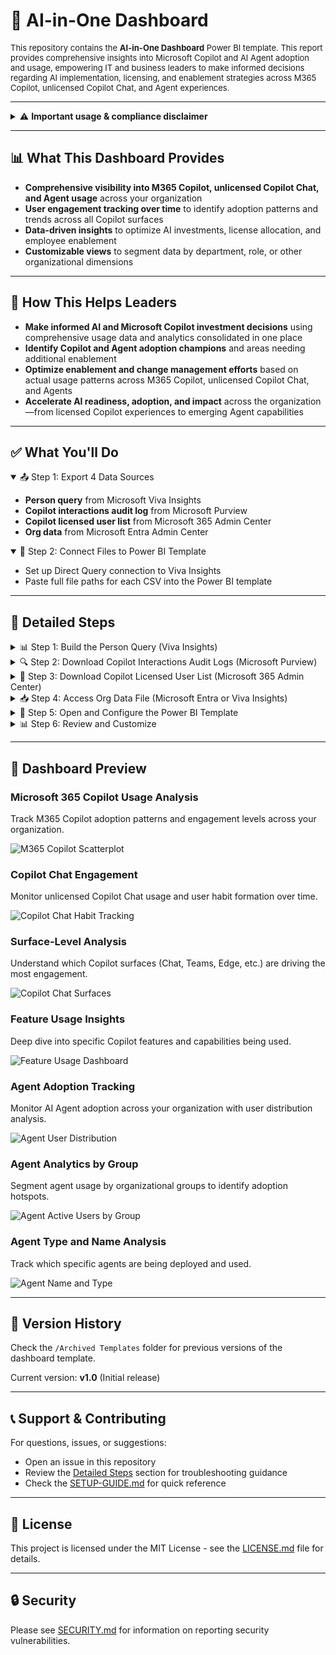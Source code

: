 # 🤖 AI-in-One Dashboard

<p style="font-size:small; font-weight:normal;">
This repository contains the <strong>AI-in-One Dashboard</strong> Power BI template. This report provides comprehensive insights into Microsoft Copilot and AI Agent adoption and usage, empowering IT and business leaders to make informed decisions regarding AI implementation, licensing, and enablement strategies across M365 Copilot, unlicensed Copilot Chat, and Agent experiences.
</p>

---

<details>
<summary>⚠️ <strong>Important usage & compliance disclaimer</strong></summary>

Please note: 

While this tool helps customers better understand their AI usage data, Microsoft has **no visibility** into the data that customers input into this template/tool, nor does Microsoft have any control over how customers will use this template/tool in their environment.

Customers are solely responsible for ensuring that their use of the template tool complies with all applicable laws and regulations, including those related to data privacy and security.

**Microsoft disclaims any and all liability** arising from or related to customers' use of the template tool.

**Experimental Template Notice:**  
This is an experimental template. On occasion, you may notice small deviations from metrics in the official Copilot and Agent Dashboards. We will continue to iterate based on your feedback. Currently available in English only.

</details>

---

## 📊 What This Dashboard Provides

- **Comprehensive visibility into M365 Copilot, unlicensed Copilot Chat, and Agent usage** across your organization
- **User engagement tracking over time** to identify adoption patterns and trends across all Copilot surfaces
- **Data-driven insights** to optimize AI investments, license allocation, and employee enablement
- **Customizable views** to segment data by department, role, or other organizational dimensions

---

## 🚀 How This Helps Leaders

- **Make informed AI and Microsoft Copilot investment decisions** using comprehensive usage data and analytics consolidated in one place
- **Identify Copilot and Agent adoption champions** and areas needing additional enablement
- **Optimize enablement and change management efforts** based on actual usage patterns across M365 Copilot, unlicensed Copilot Chat, and Agents
- **Accelerate AI readiness, adoption, and impact** across the organization—from licensed Copilot experiences to emerging Agent capabilities

---

## ✅ What You'll Do

<details open>
<summary>📤 Step 1: Export 4 Data Sources</summary>

- **Person query** from Microsoft Viva Insights  
- **Copilot interactions audit log** from Microsoft Purview  
- **Copilot licensed user list** from Microsoft 365 Admin Center  
- **Org data** from Microsoft Entra Admin Center  

</details>

<details open>
<summary>🔐 Step 2: Connect Files to Power BI Template</summary>

- Set up Direct Query connection to Viva Insights
- Paste full file paths for each CSV into the Power BI template

</details>

---

## 📁 Detailed Steps

<details>
<summary>📊 Step 1: Build the Person Query (Viva Insights)</summary>

### What This Data Provides
This query provides comprehensive Microsoft 365 Copilot usage metrics aggregated by person and day, enabling you to track adoption patterns and user engagement over time.

### Requirements
- Access level required: **Insights Administrator** or **Insights Analyst**
- Portal: Microsoft Viva Insights
- Permissions needed: Access to create and run Person Queries

### Step-by-Step Instructions

1. **Navigate to the portal**
   - Go to: [https://analysis.insights.viva.office.com/Analysis/CreateAnalysis](https://analysis.insights.viva.office.com/Analysis/CreateAnalysis)
   
   ![Landing page showing Create Analysis](https://raw.githubusercontent.com/microsoft/DecodingSuperUsage/refs/heads/DecodingSuperUsage/images/VivaLanding1.png)

2. **Select Person Query**
   - Click **Person Query** → **Set up analysis**
   
   ![Person query card highlighted](https://raw.githubusercontent.com/microsoft/DecodingSuperUsage/refs/heads/DecodingSuperUsage/images/PersonQuery.png)

3. **Configure query settings**
   - **Time period**: Last 3 months (rolling)
   - **Auto-refresh**: Enable weekly refresh (optional but recommended—this will automatically refresh in Power BI)
   - **Group by**: Day
   - **Metrics**: Select all **M365 Copilot** metrics
   - **Filter**: Set `Is Active = True` (if available) to validate employee count
   - **Attributes**: 
     - **Required**: `Organization`
     - **Optional**: Include any additional attributes you want for reporting (department, role, location, etc.)

4. **Save and run query**
   - Click **Save & Run**
   - Wait until **Status = Completed** (first runs can take several hours)
   - ⚠️ Do not export or connect until processing is complete

### Expected Output
- **File format**: Direct Query (no download needed)
- **Refresh frequency**: Weekly (if auto-refresh enabled)
- **Data granularity**: Daily metrics per person

💡 **Tip**: The more attributes you include in Step 3, the more flexibility you'll have for segmentation and filtering in the dashboard.

</details>

<details>
<summary>🔍 Step 2: Download Copilot Interactions Audit Logs (Microsoft Purview)</summary>

### What This Data Provides
This log provides detailed records of Copilot interactions across all surfaces (Chat, M365 apps, Agents), enabling deep analysis of usage patterns and engagement.

### Requirements
- Access level required: **Audit Reader** or **Compliance Administrator**
- Portal: Microsoft Purview Compliance Portal
- Permissions needed: View and export audit logs

### Step-by-Step Instructions

1. **Navigate to the portal**
   - Go to: [security.microsoft.com](https://security.microsoft.com)
   - In the left pane, scroll down and click **Audit**
   - Ensure you have appropriate compliance roles (e.g., **Audit Reader**). If not, contact your IT admin

2. **Configure the audit search**
   - In **Activities > Friendly Names**, select:  
     `Copilot Activities – Interacted with Copilot`
   - Set a **Date Range** (recommended: 1–3 months to match your Viva query)
   - Give your search a descriptive name (e.g., "Copilot Audit Export - Oct 2025")

3. **Run and export the search**
   - Click **Search**
   - Wait until the status changes to **Completed**
   - Click into the completed search
   - Select **Export > Download all results**
   - Save the CSV file to a known location (e.g., `C:\Data\Copilot_Audit_Logs.csv`)

### Expected File Format
- **File format**: CSV
- **Typical size**: Varies widely (5 MB–500 MB depending on org size and activity)
- **Columns**: ~50+ columns including timestamps, user IDs, activity types, surfaces
- **Rows**: One row per Copilot interaction

📖 **Learn more**: [Export, configure, and view audit log records – Microsoft Learn](https://learn.microsoft.com/en-us/microsoft-365/compliance/audit-log-search)

</details>

<details>
<summary>👤 Step 3: Download Copilot Licensed User List (Microsoft 365 Admin Center)</summary>

### What This Data Provides
This data provides a list of users with Copilot licenses, enabling you to track license utilization and identify licensed vs. unlicensed usage patterns.

### Requirements
- Access level required: **Global Administrator** or **Reports Reader**
- Portal: Microsoft 365 Admin Center
- Permissions needed: View usage reports

### Step-by-Step Instructions

1. **Navigate to the portal**
   - Go to: [admin.microsoft.com](https://admin.microsoft.com)
   - Log in as a **Microsoft 365 Global Administrator** or **Reports Reader**

2. **Unhide usernames** (if concealed)
   - Go to **Settings > Org Settings**
   - Under the **Services** tab, choose **Reports**
   - **Deselect**: "Display concealed user, group, site names in all reports"
   - Click **Save changes**

3. **Navigate to Copilot reports**
   - Go to: **Reports > Usage > Microsoft 365 Copilot**
   - Click on the **Readiness** tab

4. **Export license data**
   - Scroll to **Copilot Readiness Details** section
   - Ensure the column `Has Copilot license assigned` is visible
   - Click the ellipsis (`...`) menu
   - Choose **Export** to download the file as CSV
   - Save to a known location (e.g., `C:\Data\Copilot_Licensed_Users.csv`)

### Expected File Format
- **File format**: CSV
- **Typical size**: 1–10 MB for 1,000–10,000 users
- **Columns**: ~10–15 columns including UserPrincipalName, Department, LicenseStatus, LastActivityDate
- **Rows**: One row per user in your organization

📖 **Learn more**: [Microsoft 365 Copilot Readiness Report – Microsoft Learn](https://learn.microsoft.com/en-us/microsoft-365/admin/activity-reports/microsoft-365-copilot-readiness)

</details>

<details>
<summary>📥 Step 4: Access Org Data File (Microsoft Entra or Viva Insights)</summary>

### What This Data Provides
This file provides organizational hierarchy and user attributes, enabling segmentation by department, role, location, or other organizational dimensions.

### Requirements
- Access level required: **User Administrator** or **Global Reader** (Entra) OR **Insights Administrator** (Viva)
- Portal: Microsoft Entra Admin Center or Viva Insights
- Permissions needed: View and export user data

### Option A: Export from Microsoft Entra (Recommended)

1. **Navigate to the portal**
   - Sign in to: [entra.microsoft.com](https://entra.microsoft.com)
   - In the left-hand navigation, go to: `Identity ➝ Users`

2. **Select and download users**
   - Click **All users**
   - Click the **"Download users"** button (in toolbar or under `...` menu)

3. **Configure the export**
   - In the download dialog, select attributes to include:
   - **Required fields**:
     - `UserPrincipalName`
     - `Department`
   - **Optional but recommended fields**:
     - `JobTitle`
     - `Office`
     - `City`
     - `Country`
     - `Manager`
     - Any custom attributes relevant for reporting

4. **Download the file**
   - Choose **CSV format**
   - Click **Download**
   - Save to a known location (e.g., `C:\Data\Org_Data_Entra.csv`)

### Option B: Reuse Viva Insights Org Data (Alternative)

If you already uploaded an org data file to Viva Insights for your Person Query, you can use the same file for consistency.

### Expected File Format
- **File format**: CSV
- **Typical size**: 1–20 MB depending on org size and attributes
- **Columns**: Varies (5–30+ columns)
- **Required columns**: UserPrincipalName, Department
- **Rows**: One row per user

💡 **Note**: Avoid downloading non-essential attributes as it can degrade performance and increase file size unnecessarily.

📖 **Learn more**: [Download a list of users – Microsoft Learn](https://learn.microsoft.com/en-us/entra/identity/users/users-bulk-download)

</details>

<details>
<summary>🔐 Step 5: Open and Configure the Power BI Template</summary>

### What You'll Do
Connect the Power BI template to your data sources using Direct Query (Viva Insights) and file paths (CSV files).

### Step-by-Step Instructions

1. **Download the template**
   - Download **AI-in-One Dashboard - Template.pbit** from this repository

2. **Get Viva Insights connection parameters**
   - Go back to your Person Query in Viva Insights: [https://analysis.insights.viva.office.com/Analysis](https://analysis.insights.viva.office.com/Analysis)
   - Find your completed query in the list
   - Click the **link icon** (🔗) in the row to copy the connection link
   
   ![Query row showing link icon](https://raw.githubusercontent.com/microsoft/DecodingSuperUsage/refs/heads/DecodingSuperUsage/images/AnalysisResultsLink.png)

3. **Extract connection identifiers**
   - From the copied URL, extract:
     - **partitionId**: 36-character GUID (first ID in URL)
     - **queryId**: 36-character GUID (second ID in URL)
   - Confirm each is exactly 36 characters
   
   ![Partition and Query IDs highlighted](https://raw.githubusercontent.com/microsoft/DecodingSuperUsage/refs/heads/DecodingSuperUsage/images/CopyIdentifiers.png)

4. **Open the template in Power BI Desktop**
   - Double-click the `.pbit` file
   - A parameter dialog will appear

5. **Enter connection parameters**
   - **partitionId**: Paste the 36-character partition ID
   - **queryId**: Paste the 36-character query ID
   - **Copilot Audit Log Path**: Full path to your audit log CSV  
     Example: `C:\Data\Copilot_Audit_Logs.csv`
   - **Licensed Users Path**: Full path to your licensed users CSV  
     Example: `C:\Data\Copilot_Licensed_Users.csv`
   - **Org Data Path**: Full path to your org data CSV  
     Example: `C:\Data\Org_Data_Entra.csv`

6. **Load the data**
   - Click **Load**
   - Wait for all queries to refresh (may take 5–15 minutes on first load)
   - If errors occur, verify file paths are correct and files are accessible

7. **Save and publish**
   - Save as a `.pbix` file (e.g., `AI-in-One Dashboard.pbix`)
   - Publish to your Power BI workspace
   - ✅ **No scheduled refresh required** for Viva data (Direct Query auto-refreshes weekly if enabled)
   - Configure scheduled refresh for CSV files in Power BI Service (optional)

### Troubleshooting

- **Issue**: "File not found" error
  - **Solution**: Verify file paths use absolute paths (e.g., `C:\Data\file.csv`, not `.\file.csv`) and files exist at those locations

- **Issue**: "Could not connect to Viva Insights"
  - **Solution**: Verify partitionId and queryId are exactly 36 characters and copied correctly from the URL

- **Issue**: Data refresh takes extremely long
  - **Solution**: Check CSV file sizes. Very large audit logs (>500 MB) may need to be filtered or split.

</details>

<details>
<summary>📊 Step 6: Review and Customize</summary>

### What You'll Do
Review the dashboard, customize visualizations, and share with stakeholders.

### Recommended Actions

1. **Review dashboard pages**
   - Navigate through all report pages
   - Verify data loaded correctly
   - Check that filters and slicers work as expected

2. **Customize for your organization**
   - Update visuals to match your branding (colors, logos)
   - Adjust hierarchies to match your org structure
   - Add or remove pages based on your needs
   - Create bookmarks for common views

3. **Set up filters and parameters**
   - Configure default date ranges
   - Set up department/role filters
   - Create user-specific views if needed

4. **Publish and share**
   - Publish to Power BI Service if not already done
   - Set up Row-Level Security (RLS) if needed
   - Share with stakeholders via workspace access or apps
   - Create subscriptions for key reports

5. **Document customizations**
   - Keep notes on any changes you make
   - Version your .pbix file if making significant updates
   - Archive old versions in the `/Archived Templates` folder

### Best Practices

- 🔄 **Refresh schedule**: Set up weekly or monthly refresh for CSV files in Power BI Service
- 🔒 **Security**: Use Row-Level Security to restrict sensitive data by department or role
- 📧 **Subscriptions**: Set up email subscriptions for executives who want regular updates
- 📊 **Usage tracking**: Monitor dashboard usage in Power BI Service to understand what resonates

</details>

---

## 📸 Dashboard Preview

### Microsoft 365 Copilot Usage Analysis
Track M365 Copilot adoption patterns and engagement levels across your organization.

![M365 Copilot Scatterplot](Images/M365%20Copilot%20-%20Scatterplot.png)

### Copilot Chat Engagement
Monitor unlicensed Copilot Chat usage and user habit formation over time.

![Copilot Chat Habit Tracking](Images/Copilot%20Chat%20-%20Habit.png)

### Surface-Level Analysis
Understand which Copilot surfaces (Chat, Teams, Edge, etc.) are driving the most engagement.

![Copilot Chat Surfaces](Images/Copilot%20Chat%20-%20Surfaces.png)

### Feature Usage Insights
Deep dive into specific Copilot features and capabilities being used.

![Feature Usage Dashboard](Images/Feature%20Usage.png)

### Agent Adoption Tracking
Monitor AI Agent adoption across your organization with user distribution analysis.

![Agent User Distribution](Images/Agent%20User%20Distribution.png)

### Agent Analytics by Group
Segment agent usage by organizational groups to identify adoption hotspots.

![Agent Active Users by Group](Images/Agent%20Active%20User%20by%20Group.png)

### Agent Type and Name Analysis
Track which specific agents are being deployed and used.

![Agent Name and Type](Images/Agent%20Name%20and%20Type.png)

---

## 🔄 Version History

Check the `/Archived Templates` folder for previous versions of the dashboard template.

Current version: **v1.0** (Initial release)

---

## 📞 Support & Contributing

For questions, issues, or suggestions:
- Open an issue in this repository
- Review the [Detailed Steps](#-detailed-steps) section for troubleshooting guidance
- Check the [SETUP-GUIDE.md](SETUP-GUIDE.md) for quick reference

---

## 📄 License

This project is licensed under the MIT License - see the [LICENSE.md](LICENSE.md) file for details.

---

## 🔒 Security

Please see [SECURITY.md](SECURITY.md) for information on reporting security vulnerabilities.
